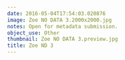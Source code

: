 ```yaml
---
date: 2016-05-04T17:54:03.020876
image: Zoe NO DATA 3.2000x2000.jpg
notes: Open for metadata submission.
object_use: Other
thumbnail: Zoe NO DATA 3.preview.jpg
title: Zoe ND 3
---
```


